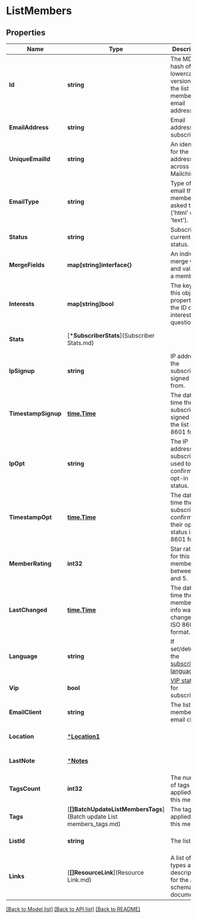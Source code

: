 # ListMembers

## Properties
Name | Type | Description | Notes
------------ | ------------- | ------------- | -------------
**Id** | **string** | The MD5 hash of the lowercase version of the list member&#39;s email address. | [optional] [default to null]
**EmailAddress** | **string** | Email address for a subscriber. | [optional] [default to null]
**UniqueEmailId** | **string** | An identifier for the address across all of Mailchimp. | [optional] [default to null]
**EmailType** | **string** | Type of email this member asked to get (&#39;html&#39; or &#39;text&#39;). | [optional] [default to null]
**Status** | **string** | Subscriber&#39;s current status. | [optional] [default to null]
**MergeFields** | **map[string]interface{}** | An individual merge var and value for a member. | [optional] [default to null]
**Interests** | **map[string]bool** | The key of this object&#39;s properties is the ID of the interest in question. | [optional] [default to null]
**Stats** | [***SubscriberStats**](Subscriber Stats.md) |  | [optional] [default to null]
**IpSignup** | **string** | IP address the subscriber signed up from. | [optional] [default to null]
**TimestampSignup** | [**time.Time**](time.Time.md) | The date and time the subscriber signed up for the list in ISO 8601 format. | [optional] [default to null]
**IpOpt** | **string** | The IP address the subscriber used to confirm their opt-in status. | [optional] [default to null]
**TimestampOpt** | [**time.Time**](time.Time.md) | The date and time the subscriber confirmed their opt-in status in ISO 8601 format. | [optional] [default to null]
**MemberRating** | **int32** | Star rating for this member, between 1 and 5. | [optional] [default to null]
**LastChanged** | [**time.Time**](time.Time.md) | The date and time the member&#39;s info was last changed in ISO 8601 format. | [optional] [default to null]
**Language** | **string** | If set/detected, the [subscriber&#39;s language](https://mailchimp.com/help/view-and-edit-contact-languages/). | [optional] [default to null]
**Vip** | **bool** | [VIP status](https://mailchimp.com/help/designate-and-send-to-vip-contacts/) for subscriber. | [optional] [default to null]
**EmailClient** | **string** | The list member&#39;s email client. | [optional] [default to null]
**Location** | [***Location1**](Location_1.md) |  | [optional] [default to null]
**LastNote** | [***Notes**](Notes.md) |  | [optional] [default to null]
**TagsCount** | **int32** | The number of tags applied to this member. | [optional] [default to null]
**Tags** | [**[]BatchUpdateListMembersTags**](Batch update List members_tags.md) | The tags applied to this member. | [optional] [default to null]
**ListId** | **string** | The list id. | [optional] [default to null]
**Links** | [**[]ResourceLink**](Resource Link.md) | A list of link types and descriptions for the API schema documents. | [optional] [default to null]

[[Back to Model list]](../README.md#documentation-for-models) [[Back to API list]](../README.md#documentation-for-api-endpoints) [[Back to README]](../README.md)


